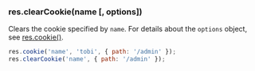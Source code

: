 <!---
 Copyright (c) 2016 StrongLoop, IBM, and Express Contributors
 License: MIT
-->

<h3 id='res.clearCookie'>res.clearCookie(name [, options])</h3>

Clears the cookie specified by `name`. For details about the `options` object, see [res.cookie()](#res.cookie).

```js
res.cookie('name', 'tobi', { path: '/admin' });
res.clearCookie('name', { path: '/admin' });
```
